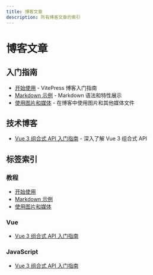 ```yaml
---
title: 博客文章
description: 所有博客文章的索引
---
```


# 博客文章

## 入门指南
- [开始使用](/zh/posts/getting-started) - VitePress 博客入门指南
- [Markdown 示例](/zh/posts/markdown-examples) - Markdown 语法和特性展示
- [使用图片和媒体](/zh/posts/using-images) - 在博客中使用图片和其他媒体文件

## 技术博客
- [Vue 3 组合式 API 入门指南](/zh/posts/vue3-composition-api) - 深入了解 Vue 3 组合式 API

## 标签索引

### 教程
- [开始使用](/zh/posts/getting-started)
- [Markdown 示例](/zh/posts/markdown-examples)
- [使用图片和媒体](/zh/posts/using-images)

### Vue
- [Vue 3 组合式 API 入门指南](/zh/posts/vue3-composition-api)

### JavaScript
- [Vue 3 组合式 API 入门指南](/zh/posts/vue3-composition-api)

